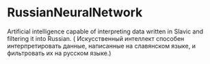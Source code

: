 # RussianNeuralNetwork
Artificial intelligence capable of interpreting data written in Slavic and filtering it into Russian. ( Искусственный интеллект способен интерпретировать данные, написанные на славянском языке, и фильтровать их на русском языке.)
